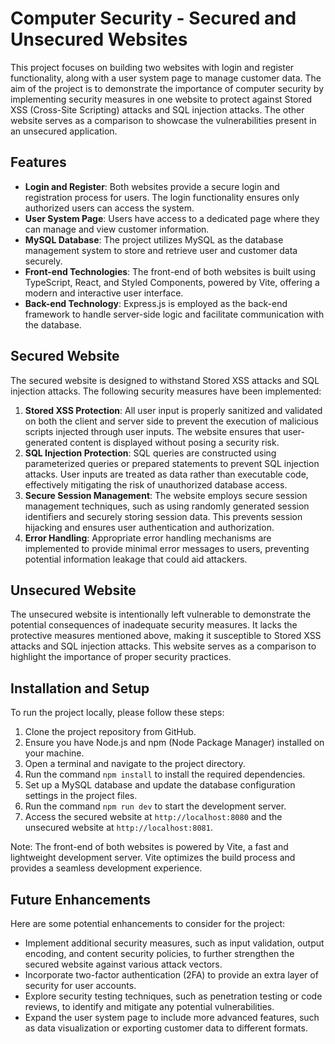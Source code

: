 # Computer Security - Secured and Unsecured Websites

This project focuses on building two websites with login and register functionality, along with a user system page to manage customer data. The aim of the project is to demonstrate the importance of computer security by implementing security measures in one website to protect against Stored XSS (Cross-Site Scripting) attacks and SQL injection attacks. The other website serves as a comparison to showcase the vulnerabilities present in an unsecured application.

## Features
- **Login and Register**: Both websites provide a secure login and registration process for users. The login functionality ensures only authorized users can access the system.
- **User System Page**: Users have access to a dedicated page where they can manage and view customer information.
- **MySQL Database**: The project utilizes MySQL as the database management system to store and retrieve user and customer data securely.
- **Front-end Technologies**: The front-end of both websites is built using TypeScript, React, and Styled Components, powered by Vite, offering a modern and interactive user interface.
- **Back-end Technology**: Express.js is employed as the back-end framework to handle server-side logic and facilitate communication with the database.

## Secured Website
The secured website is designed to withstand Stored XSS attacks and SQL injection attacks. The following security measures have been implemented:

1. **Stored XSS Protection**: All user input is properly sanitized and validated on both the client and server side to prevent the execution of malicious scripts injected through user inputs. The website ensures that user-generated content is displayed without posing a security risk.
2. **SQL Injection Protection**: SQL queries are constructed using parameterized queries or prepared statements to prevent SQL injection attacks. User inputs are treated as data rather than executable code, effectively mitigating the risk of unauthorized database access.
3. **Secure Session Management**: The website employs secure session management techniques, such as using randomly generated session identifiers and securely storing session data. This prevents session hijacking and ensures user authentication and authorization.
4. **Error Handling**: Appropriate error handling mechanisms are implemented to provide minimal error messages to users, preventing potential information leakage that could aid attackers.

## Unsecured Website
The unsecured website is intentionally left vulnerable to demonstrate the potential consequences of inadequate security measures. It lacks the protective measures mentioned above, making it susceptible to Stored XSS attacks and SQL injection attacks. This website serves as a comparison to highlight the importance of proper security practices.

## Installation and Setup
To run the project locally, please follow these steps:

1. Clone the project repository from GitHub.
2. Ensure you have Node.js and npm (Node Package Manager) installed on your machine.
3. Open a terminal and navigate to the project directory.
4. Run the command `npm install` to install the required dependencies.
5. Set up a MySQL database and update the database configuration settings in the project files.
6. Run the command `npm run dev` to start the development server.
7. Access the secured website at `http://localhost:8080` and the unsecured website at `http://localhost:8081`.

Note: The front-end of both websites is powered by Vite, a fast and lightweight development server. Vite optimizes the build process and provides a seamless development experience.

## Future Enhancements
Here are some potential enhancements to consider for the project:

- Implement additional security measures, such as input validation, output encoding, and content security policies, to further strengthen the secured website against various attack vectors.
- Incorporate two-factor authentication (2FA) to provide an extra layer of security for user accounts.
- Explore security testing techniques, such as penetration testing or code reviews, to identify and mitigate any potential vulnerabilities.
- Expand the user system page to include more advanced features, such as data visualization or exporting customer data to different formats.
